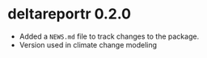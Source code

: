 # deltareportr 0.2.0

* Added a `NEWS.md` file to track changes to the package.
* Version used in climate change modeling
